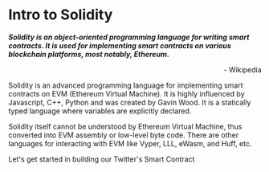 # Intro to Solidity

***Solidity is an object-oriented programming language for writing smart contracts. It is used for implementing smart contracts on various blockchain platforms, most notably, Ethereum.***
<p align="right">- Wikipedia</p>

Solidity is an advanced programming language for implementing smart contracts on EVM (Ethereum Virtual Machine). It is highly influenced by Javascript, C++, Python and was created by Gavin Wood. It is a statically typed language where variables are explicitly declared. 
<p></p>
Solidity itself cannot be understood by Ethereum Virtual Machine, thus converted into EVM assembly or low-level byte code. There are other languages for interacting with EVM like Vyper, LLL, eWasm, and Huff, etc.

Let's get started in building our Twitter's Smart Contract